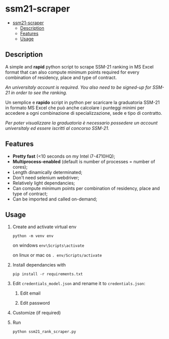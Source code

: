 # ssm21-scraper

- [ssm21-scraper](#ssm21-scraper)
  - [Description](#description)
  - [Features](#features)
  - [Usage](#usage)

## Description

A simple and **rapid** python script to scrape SSM-21 ranking in MS Excel format that can also compute minimum points required for every combination of residency, place and type of contract.

_An universitaly account is required. You also need to be signed-up for SSM-21 in order to see the ranking._

Un semplice e **rapido** script in python per scaricare la graduatoria SSM-21 in formato MS Excel che può anche calcolare i punteggi minimi per accedere a ogni combinazione di specializzazione, sede e tipo di contratto.

_Per poter visualizzare la graduatoria è necessario possedere un account universitaly ed essere iscritti al concorso SSM-21._

## Features

- **Pretty fast** (<10 seconds on my Intel i7-4710HQ);
- **Multiprocess-enabled** (default is number of processes = number of cores);
- Length dinamically determinated;
- Don't need selenium webdriver;
- Relatively light dependancies;
- Can compute minimum points per combination of residency, place and type of contract;
- Can be imported and called on-demand;

## Usage

1. Create and activate virtual env

   <code>python -m venv env</code>

   on windows <code>env\Scripts\activate</code>

   on linux or mac os <code>. env/Scripts/activate</code>

2. Install dependancies with

   <code>pip install -r requirements.txt</code>

3. Edit `credentials_model.json` and rename it to `credentials.json`:

   1. Edit email

   2. Edit password

4. Customize (if required)

5. Run

   <code>python ssm21_rank_scraper.py</code>
